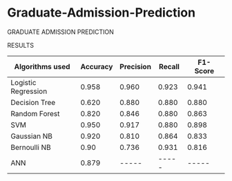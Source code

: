 # Graduate-Admission-Prediction

GRADUATE ADMISSION PREDICTION


RESULTS

|Algorithms used    | Accuracy | Precision | Recall | F1- Score |
|-------------------|----------|-----------|--------|-----------|
|Logistic Regression| 0.958    | 0.960     | 0.923  | 0.941     |
|Decision Tree      | 0.620    | 0.880     | 0.880  | 0.880     |
|Random Forest      | 0.820    | 0.846     | 0.880  | 0.863     |
|SVM                | 0.950    | 0.917     | 0.880  | 0.898     |
|Gaussian NB        | 0.920    | 0.810     | 0.864  | 0.833     |
|Bernoulli NB       | 0.90     | 0.736     | 0.931  | 0.816     |
|ANN                | 0.879    | -----     | -----  | -----     |







  
  








